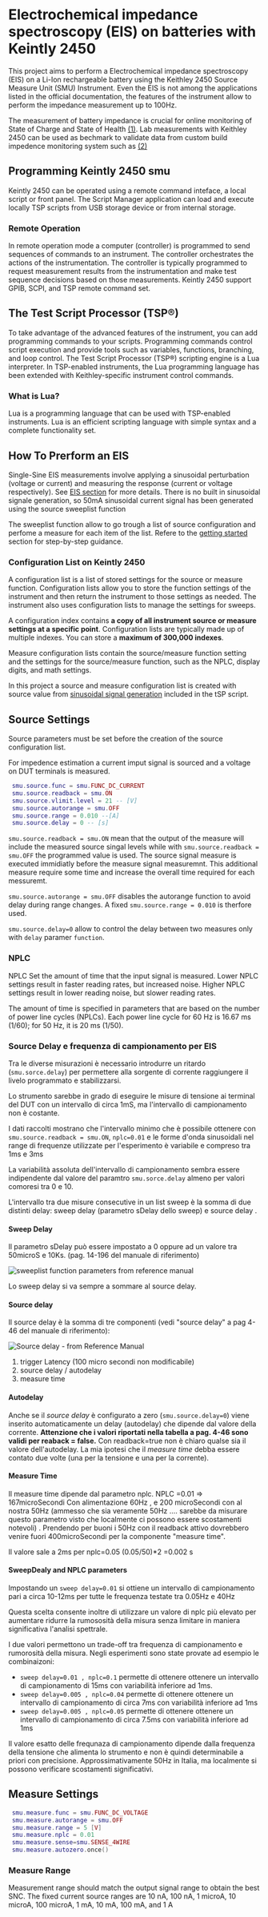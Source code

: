 # Electrochemical impedance spectroscopy (EIS) on batteries with Keintly 2450

This project aims to perform a Electrochemical impedance spectroscopy (EIS) on a Li-Ion rechargeable battery using the Keithley 2450 Source Measure Unit (SMU) Instrument. Even the EIS is not among the applications listed in the official documentation,  the features of the instrument allow to perform the impedance measurement up to 100Hz.

The measurement of battery impedance is crucial for online monitoring of State of Charge and State of Health [(1)](docs/references.md#1). Lab measurements with Keithley 2450 can be used as bechmark to validate data from custom build impedence monitoring system such as [(2)](docs/references.md#2)

## Programming Keintly 2450 smu

Keintly 2450 can be operated using a remote command inteface, a local script or front panel. The Script Manager application can load and execute locally TSP scripts from USB storage device or from internal storage.

### Remote Operation

In remote operation mode a computer (controller) is programmed to send sequences of commands to an instrument.  The controller orchestrates the actions of the instrumentation. The controller is typically programmed to request measurement results from the instrumentation and make test sequence decisions based on those measurements.
Keintly 2450 support GPIB, SCPI, and TSP remote command set.

## The Test Script Processor (TSP®)

To take advantage of the advanced features of the instrument, you can add programming commands to your scripts. Programming commands control script execution and provide tools such as variables, functions, branching, and loop control.
The Test Script Processor (TSP®) scripting engine is a Lua interpreter. In TSP-enabled instruments, the Lua programming language has been extended with Keithley-specific instrument control commands.

### What is Lua?

Lua is a programming language that can be used with TSP-enabled instruments. Lua is an efficient scripting language with simple syntax and a complete functionality set.

## How To Prerform an EIS

Single-Sine EIS measurements involve applying a sinusoidal perturbation (voltage or current) and measuring the response (current or voltage respectively). See [EIS section](/docs/electrochemical-Impedance-spectroscopy.md) for more details.
There is no built in sinusoidal signale generation, so 50mA sinusoidal current signal has been generated using the source sweeplist function

The sweeplist function allow to go trough a list of source configuration and perfome a measure for each item of the list. Refere to the [getting started](docs/../getting_started.md) section for step-by-step guidance.

### Configuration List on Keintly 2450

A configuration list is a list of stored settings for the source or measure function. Configuration lists allow you to store the function settings of the instrument and then return the instrument to those settings as needed.
The instrument also uses configuration lists to manage the settings for sweeps.

A configuration index contains **a copy of all instrument source or measure settings at a specific point**.
Configuration lists are typically made up of multiple indexes.
You can store a **maximum of 300,000 indexes**.

Measure configuration lists contain the source/measure function setting and the settings for the source/measure function, such as the NPLC, display digits, and math settings.

In this project a source and measure configuration list is created with source value from [sinusoidal signal generation](sinusoidal-signal-generator.md) included in the tSP script.


## Source Settings

Source parameters must be set before the creation of the source configuration list.

For impedence estimation a current imput signal is sourced and a voltage on DUT terminals is measured.

```lua
 smu.source.func = smu.FUNC_DC_CURRENT
 smu.source.readback = smu.ON
 smu.source.vlimit.level = 21 -- [V]
 smu.source.autorange = smu.OFF
 smu.source.range = 0.010 --[A]
 smu.source.delay = 0 -- [s]
```

`smu.source.readback = smu.ON` mean that the output of the measure will include the measured source singal levels while with `smu.source.readback = smu.OFF` the programmed value is used. The source signal measure is executed immidiatly before the measure signal measuremnt. This additional measure require some time and increase the overall time required for each messuremt.

`smu.source.autorange = smu.OFF` disables the autorange function to avoid delay during range changes. A fixed `smu.source.range = 0.010` is therfore used.

`smu.source.delay=0` allow to control the delay between two measures only with `delay` paramer `function`.

### NPLC

NPLC Set the amount of time that the input signal is measured. Lower NPLC settings result in faster reading rates, but increased noise. Higher NPLC settings result in lower reading noise, but slower reading rates.

The amount of time is specified in parameters that are based on the number of power line cycles (NPLCs). Each power line cycle for 60 Hz is 16.67 ms (1/60); for 50 Hz, it is 20 ms (1/50).

### Source Delay e frequenza di campionamento per EIS

Tra le diverse misurazioni è necessario introdurre un ritardo (`smu.sorce.delay`) per permettere alla sorgente di corrente raggiungere il livelo programmato e stabilizzarsi.

Lo strumento sarebbe in grado di eseguire le misure di tensione ai terminal del DUT con un intervallo di circa 1mS, ma l'intervallo di campionamento non è costante.

I dati raccolti mostrano che l'intervallo minimo che è possibile ottenere con `smu.source.readback = smu.ON`, `nplc=0.01`  e le forme d'onda sinusoidali nel range di frequenze utilizzate per l'esperimento è variabile e compreso tra 1ms e 3ms

 La variabilità assoluta dell'intervallo di campionamento sembra  essere indipendente dal valore del paramtro `smu.sorce.delay` almeno per valori comoresi tra 0 e 10.

L'intervallo tra due misure consecutive in un list sweep è la somma di due distinti delay: sweep delay (parametro sDelay dello sweep) e source delay .

#### Sweep Delay

Il parametro sDelay può essere impostato a 0 oppure ad un valore tra 50microS e 10Ks.  (pag. 14-196 del manuale di riferimento)

![sweeplist function parameters from reference manual](../media/manual_sweeplist.png)

Lo sweep delay si va sempre a sommare al source delay.

#### Source delay

Il source delay è la somma di tre componenti (vedi "source delay" a  pag 4-46 del manuale di riferimento):

  ![Source delay - from Reference Manual](../media/manual_source_delay.png)

1. trigger Latency (100 micro secondi non modificabile)
2. source delay / autodelay
3. measure time

#### Autodelay

Anche se il _source delay_ è configurato a zero (`smu.source.delay=0`) viene inserito automaticamente un delay (autodelay) che dipende dal valore della corrente.
**Attenzione che i valori riportati nella tabella a pag. 4-46 sono validi per reaback = false.**
Con readback=true non è chiaro qualse sia il valore dell'autodelay. La mia ipotesi che il _measure time_ debba essere contato due volte (una per la tensione e una per la corrente).

#### Measure Time

Il measure time dipende dal parametro nplc.  NPLC =0.01 => 167microSecondi Con alimentazione 60Hz , e 200 microSecondi con al nostra 50Hz (ammesso che sia veramente 50Hz .... sarebbe da misurare questo parametro visto che localmente ci possono essere scostamenti notevoli) . 
Prendendo per buoni i 50Hz con il readback attivo dovrebbero venire fuori 400microSecondi per la componente "measure time".

Il valore sale a 2ms per nplc=0.05  (0.05/50)*2 =0.002 s

#### SweepDealy and NPLC parameters

Impostando un `sweep delay=0.01` si ottiene un intervallo di campionamento pari a circa 10-12ms per  tutte le frequenza testate tra 0.05Hz e 40Hz

Questa scelta consente inoltre di utilizzare un valore  di nplc più elevato per aumentare ridurre la rumososità della misura senza limitare in maniera significativa l'analisi spettrale.

I due valori permettono un trade-off tra frequenza di campionamento e rumorosità della misura. Negli esperimenti sono state provate ad esempio le combinaizoni:

- `sweep delay=0.01 , nplc=0.1` permette di ottenere ottenere un intervallo di campionamento di 15ms con variabilità inferiore ad 1ms.
- `sweep delay=0.005 , nplc=0.04` permette di ottenere ottenere un intervallo di campionamento di circa 7ms con variabilità inferiore ad 1ms
- `sweep delay=0.005 , nplc=0.05` permette di ottenere ottenere un intervallo di campionamento di circa 7.5ms con variabilità inferiore ad 1ms

Il valore esatto delle frequnaza di campionamento dipende dalla frequenza della tensione che alimenta lo strumento e non è quindi determinabile a priori con precisione. Approssimativamente 50Hz in Italia, ma localmente si possono verificare scostamenti significativi.


## Measure Settings

```lua
 smu.measure.func = smu.FUNC_DC_VOLTAGE
 smu.measure.autorange = smu.OFF
 smu.measure.range = 5 [V]
 smu.measure.nplc = 0.01
 smu.measure.sense=smu.SENSE_4WIRE
 smu.measure.autozero.once()
```

### Measure Range

Measurement range should match the output signal range to obtain the best SNC. The fixed current source ranges are 10 nA, 100 nA, 1 microA, 10 microA, 100 microA, 1 mA, 10 mA, 100 mA, and 1 A
